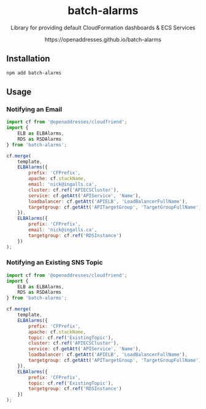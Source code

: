 <h1 align=center>batch-alarms</h1>

<p align=center>Library for providing default CloudFormation dashboards &amp; ECS Services</p>

<p align=center>https://openaddresses.github.io/batch-alarms</p>


## Installation

```bash
npm add batch-alarms
```

## Usage

### Notifying an Email

```js
import cf from '@openaddresses/cloudfriend';
import {
    ELB as ELBAlarms,
    RDS as RSDAlarms
} from 'batch-alarms';

cf.merge(
    template,
    ELBAlarms({
        prefix: 'CFPrefix',
        apache: cf.stackName,
        email: 'nick@ingalls.ca',
        cluster: cf.ref('APIECSCluster'),
        service: cf.getAtt('APIService', 'Name'),
        loadbalancer: cf.getAtt('APIELB', 'LoadBalancerFullName'),
        targetgroup: cf.getAtt('APITargetGroup', 'TargetGroupFullName'),
    }),
    ELBAlarms({
        prefix: 'CFPrefix',
        email: 'nick@ingalls.ca',
        targetgroup: cf.ref('RDSInstance')
    })
);
```

### Notifying an Existing SNS Topic

```js
import cf from '@openaddresses/cloudfriend';
import {
    ELB as ELBAlarms,
    RDS as RSDAlarms
} from 'batch-alarms';

cf.merge(
    template,
    ELBAlarms({
        prefix: 'CFPrefix',
        apache: cf.stackName,
        topic: cf.ref('ExistingTopic'),
        cluster: cf.ref('APIECSCluster'),
        service: cf.getAtt('APIService', 'Name'),
        loadbalancer: cf.getAtt('APIELB', 'LoadBalancerFullName'),
        targetgroup: cf.getAtt('APITargetGroup', 'TargetGroupFullName'),
    }),
    ELBAlarms({
        prefix: 'CFPrefix',
        topic: cf.ref('ExistingTopic'),
        targetgroup: cf.ref('RDSInstance')
    })
);
```
